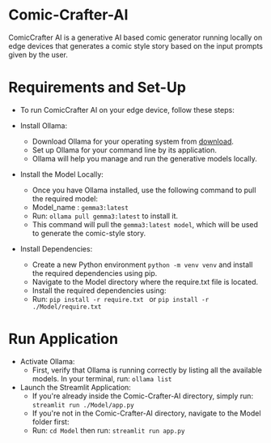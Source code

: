 # Comic-Crafter-AI
ComicCrafter AI is a generative AI based comic generator running locally on edge devices that generates a comic style story based on the input prompts given by the user.

# Requirements and Set-Up
- To run ComicCrafter AI on your edge device, follow these steps:
- Install Ollama:
    - Download Ollama for your operating system from [download](https://ollama.com/).
    - Set up Ollama for your command line by its application.
    - Ollama will help you manage and run the generative models locally.

- Install the Model Locally:
    - Once you have Ollama installed, use the following command to pull the required model:
    - Model_name : `gemma3:latest`
    - Run: `ollama pull gemma3:latest` to install it.
    - This command will pull the `gemma3:latest model`, which will be used to generate the comic-style story.
  
- Install Dependencies:
    - Create a new Python environment `python -m venv venv` and install the required dependencies using pip.
    - Navigate to the Model directory where the require.txt file is located.
    - Install the required dependencies using:
    - Run: `pip install -r require.txt ` or `pip install -r ./Model/require.txt`

# Run Application
- Activate Ollama:
    - First, verify that Ollama is running correctly by listing all the available models. In your terminal, run: `ollama list`
- Launch the Streamlit Application:
    - If you're already inside the Comic-Crafter-AI directory, simply run: `streamlit run ./Model/app.py`
    - If you're not in the Comic-Crafter-AI directory, navigate to the Model folder first:
    - Run: `cd Model` then run: `streamlit run app.py`
